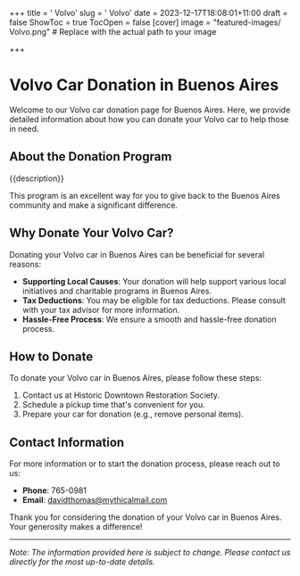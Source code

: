 +++
title = '    Volvo'
slug = '    Volvo'
date = 2023-12-17T18:08:01+11:00
draft = false
ShowToc = true
TocOpen = false
[cover]
image = "featured-images/    Volvo.png"  # Replace with the actual path to your image

+++



#     Volvo Car Donation in     Buenos Aires

Welcome to our     Volvo car donation page for     Buenos Aires. Here, we provide detailed information about how you can donate your     Volvo car to help those in need.

## About the Donation Program

{{description}}

This program is an excellent way for you to give back to the     Buenos Aires community and make a significant difference.

## Why Donate Your     Volvo Car?

Donating your     Volvo car in     Buenos Aires can be beneficial for several reasons:

- **Supporting Local Causes**: Your donation will help support various local initiatives and charitable programs in     Buenos Aires.
- **Tax Deductions**: You may be eligible for tax deductions. Please consult with your tax advisor for more information.
- **Hassle-Free Process**: We ensure a smooth and hassle-free donation process.

## How to Donate

To donate your     Volvo car in     Buenos Aires, please follow these steps:

1. Contact us at     Historic Downtown Restoration Society.
2. Schedule a pickup time that's convenient for you.
3. Prepare your car for donation (e.g., remove personal items).

## Contact Information

For more information or to start the donation process, please reach out to us:

- **Phone**: 765-0981
- **Email**:     davidthomas@mythicalmail.com

Thank you for considering the donation of your     Volvo car in     Buenos Aires. Your generosity makes a difference!

---

*Note: The information provided here is subject to change. Please contact us directly for the most up-to-date details.*
